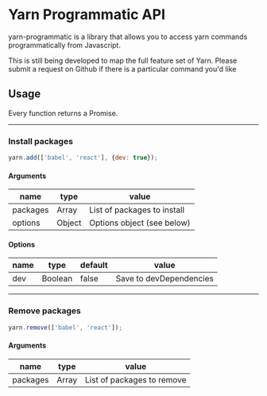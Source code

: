 # Yarn Programmatic API

yarn-programmatic is a library that allows you to access yarn commands programmatically from Javascript.


This is still being developed to map the full feature set of Yarn. Please submit a request on Github if there is a particular command you'd like


## Usage
Every function returns a Promise.

---

### Install packages

```js
yarn.add(['babel', 'react'], {dev: true});
```

#### Arguments
| name | type | value |
| -----|------|-------|
| packages | Array | List of packages to install
| options | Object | Options object (see below)


#### Options
| name | type | default | value |
| -----|------|---------|-------|
| dev | Boolean | false | Save to devDependencies


---

### Remove packages

```js
yarn.remove(['babel', 'react']);
```

#### Arguments
| name | type | value |
| -----|------|-------|
| packages | Array | List of packages to remove

